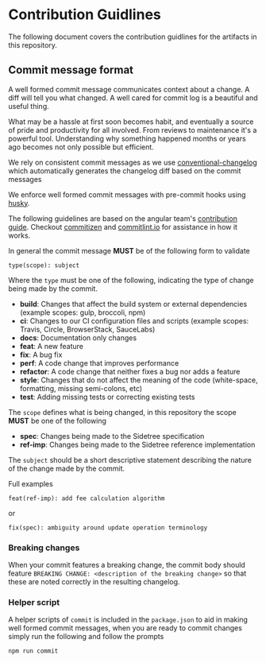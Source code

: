 # Contribution Guidlines

The following document covers the contribution guidlines for the artifacts in this repository.

## Commit message format

A well formed commit message communicates context about a change. A diff will tell you what changed. A well cared for
commit log is a beautiful and useful thing.

What may be a hassle at first soon becomes habit, and eventually a source of pride and productivity for all
involved. From reviews to maintenance it's a powerful tool. Understanding why something happened months or years ago
becomes not only possible but efficient.

We rely on consistent commit messages as we use
[conventional-changelog](https://github.com/conventional-changelog/conventional-changelog) which automatically generates
the changelog diff based on the commit messages

We enforce well formed commit messages with pre-commit hooks using [husky](https://github.com/typicode/husky).

The following guidelines are based on the angular
team's [contribution guide](https://github.com/angular/angular/blob/22b96b9/CONTRIBUTING.md#-commit-message-guidelines).
Checkout [commitizen](https://www.npmjs.com/package/commitizen) and [commitlint.io](https://commitlint.io/) for
assistance in how it works.

In general the commit message **MUST** be of the following form to validate

```
type(scope): subject
```

Where the `type` must be one of the following, indicating the type of change being made by the commit.

* **build**: Changes that affect the build system or external dependencies (example scopes: gulp, broccoli, npm)
* **ci**: Changes to our CI configuration files and scripts (example scopes: Travis, Circle, BrowserStack, SauceLabs)
* **docs**: Documentation only changes
* **feat**: A new feature
* **fix**: A bug fix
* **perf**: A code change that improves performance
* **refactor**: A code change that neither fixes a bug nor adds a feature
* **style**: Changes that do not affect the meaning of the code (white-space, formatting, missing semi-colons, etc)
* **test**: Adding missing tests or correcting existing tests

The `scope` defines what is being changed, in this repository the scope **MUST** be one of the following

* **spec**: Changes being made to the Sidetree specification
* **ref-imp**: Changes being made to the Sidetree reference implementation

The `subject` should be a short descriptive statement describing the nature of the change made by the commit.

Full examples

```
feat(ref-imp): add fee calculation algorithm
```

or 

```
fix(spec): ambiguity around update operation terminology
```

### Breaking changes

When your commit features a breaking change, the commit body should feature `BREAKING CHANGE: <description of the breaking change>` so that these are noted correctly in the resulting changelog.

### Helper script

A helper scripts of `commit` is included in the `package.json` to aid in making well formed commit messages, when you are ready to commit changes simply run the following and follow the prompts

```
npm run commit
```